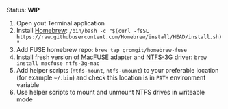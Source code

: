 Status: **WIP**

1. Open yout Terminal application
2. Install [Homebrew](https://brew.sh/): `/bin/bash -c "$(curl -fsSL https://raw.githubusercontent.com/Homebrew/install/HEAD/install.sh)"`
3. Add FUSE homebrew repo: `brew tap gromgit/homebrew-fuse`
4. Install fresh version of [MacFUSE](https://github.com/osxfuse/osxfuse/wiki) adapter and [NTFS-3G](https://github.com/osxfuse/osxfuse/wiki/NTFS-3G) driver: `brew install macfuse ntfs-3g-mac`
5. Add helper scripts (`ntfs-mount`, `ntfs-umount`) to your preferable location (for example `~/.bin`) and check this location is in `PATH` environment variable
6. Use helper scripts to mount and unmount NTFS drives in writeable mode